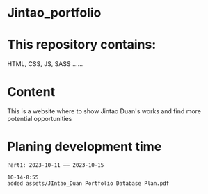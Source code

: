 # Jintao_portfolio

# This repository contains:
HTML, CSS, JS, SASS ......

# Content
This is a website where to show Jintao Duan's works and find more potential opportunities

# Planing development time
    Part1: 2023-10-11 —— 2023-10-15

    10-14-8:55
    added assets/JIntao_Duan Portfolio Database Plan.pdf